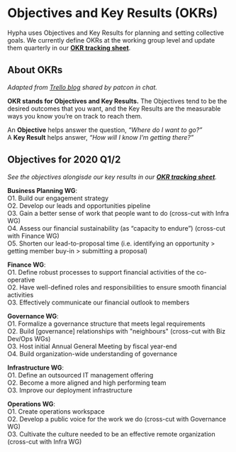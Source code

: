 # Objectives and Key Results (OKRs)

Hypha uses Objectives and Key Results for planning and setting collective goals.
We currently define OKRs at the working group level and update them quarterly in our [**OKR tracking sheet**](https://docs.google.com/spreadsheets/d/1hMFS3IhzZOFQA-yjt7lFcoVO0Ry6erFEH7D1NswvDtA/edit). 

## About OKRs

_Adapted from [Trello blog](https://blog.trello.com/okrs-set-achieve-track-trello) shared by patcon in chat._

**OKR stands for Objectives and Key Results.** The Objectives tend to be the desired outcomes that you want, and the Key Results are the measurable ways you know you’re on track to reach them.

An **Objective** helps answer the question, _“Where do I want to go?”_  
A **Key Result** helps answer, _“How will I know I’m getting there?”_

## Objectives for 2020 Q1/2 

_See the objectives alongisde our key results in our [**OKR tracking sheet**](https://docs.google.com/spreadsheets/d/1hMFS3IhzZOFQA-yjt7lFcoVO0Ry6erFEH7D1NswvDtA/edit)._

**Business Planning WG**:  
O1. Build our engagement strategy  
O2. Develop our leads and opportunities pipeline  
O3. Gain a better sense of work that people want to do (cross-cut with Infra WG)  
O4. Assess our financial sustainability (as “capacity to endure”) (cross-cut with Finance WG)  
O5. Shorten our lead-to-proposal time (i.e. identifying an opportunity > getting member buy-in > submitting a proposal)  

**Finance WG**:  
O1. Define robust processes to support financial activities of the co-operative  
O2. Have well-defined roles and responsibilities to ensure smooth financial activities  
O3. Effectively communicate our financial outlook to members  

**Governance WG**:  
O1. Formalize a governance structure that meets legal requirements  
O2. Build [governance] relationships with "neighbours" (cross-cut with Biz Dev/Ops WGs)  
O3. Host initial Annual General Meeting by fiscal year-end  
O4. Build organization-wide understanding of governance  

**Infrastructure WG**:   
O1. Define an outsourced IT management offering  
O2. Become a more aligned and high performing team  
O3. Improve our deployment infrastructure  

**Operations WG**:  
O1. Create operations workspace  
O2. Develop a public voice for the work we do (cross-cut with Governance WG)  
O3. Cultivate the culture needed to be an effective remote organization (cross-cut with Infra WG)  
